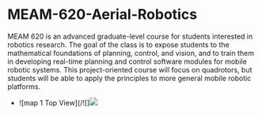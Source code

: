 # MEAM-620-Aerial-Robotics
MEAM 620 is an advanced graduate-level course for students interested in robotics research.  The goal of the class is to expose students to the mathematical foundations of planning, control, and vision, and to train them in developing real-time planning and control software modules for mobile robotic systems. This project-oriented course will focus on quadrotors, but students will be able to apply the principles to more general mobile robotic platforms. 

- ![map 1 Top View](/![]![](https://tva1.sinaimg.cn/large/00831rSTgy1gce4cbqujxj30zk0qoaej.jpg)
